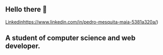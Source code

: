 ## Hello there 👊
[Linkedin](https://www.linkedin.com/in/pedro-mesquita-maia-5381a320a/)https://www.linkedin.com/in/pedro-mesquita-maia-5381a320a/)
## A student of computer science and web developer.

